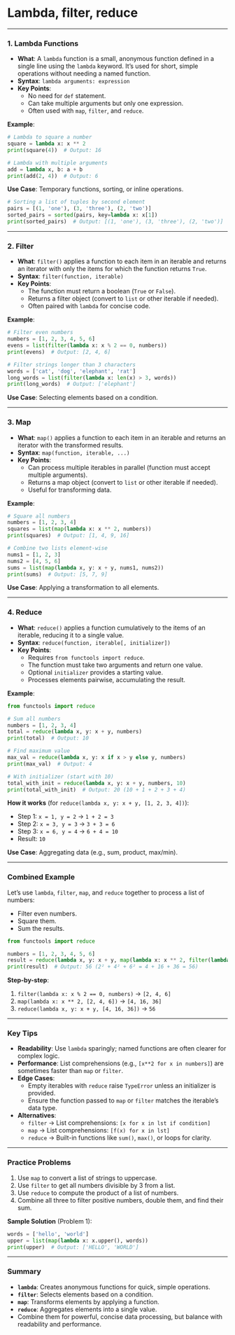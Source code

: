 # **Lambda, filter, reduce**
---

### **1. Lambda Functions**
- **What**: A `lambda` function is a small, anonymous function defined in a single line using the `lambda` keyword. It’s used for short, simple operations without needing a named function.
- **Syntax**: `lambda arguments: expression`
- **Key Points**:
  - No need for `def` statement.
  - Can take multiple arguments but only one expression.
  - Often used with `map`, `filter`, and `reduce`.

**Example**:
```python
# Lambda to square a number
square = lambda x: x ** 2
print(square(4))  # Output: 16

# Lambda with multiple arguments
add = lambda x, b: a + b
print(add(2, 4))  # Output: 6
```

**Use Case**: Temporary functions, sorting, or inline operations.
```python
# Sorting a list of tuples by second element
pairs = [(1, 'one'), (3, 'three'), (2, 'two')]
sorted_pairs = sorted(pairs, key=lambda x: x[1])
print(sorted_pairs)  # Output: [(1, 'one'), (3, 'three'), (2, 'two')]
```

---

### **2. Filter**
- **What**: `filter()` applies a function to each item in an iterable and returns an iterator with only the items for which the function returns `True`.
- **Syntax**: `filter(function, iterable)`
- **Key Points**:
  - The function must return a boolean (`True` or `False`).
  - Returns a filter object (convert to `list` or other iterable if needed).
  - Often paired with `lambda` for concise code.

**Example**:
```python
# Filter even numbers
numbers = [1, 2, 3, 4, 5, 6]
evens = list(filter(lambda x: x % 2 == 0, numbers))
print(evens)  # Output: [2, 4, 6]

# Filter strings longer than 3 characters
words = ['cat', 'dog', 'elephant', 'rat']
long_words = list(filter(lambda x: len(x) > 3, words))
print(long_words)  # Output: ['elephant']
```

**Use Case**: Selecting elements based on a condition.

---

### **3. Map**
- **What**: `map()` applies a function to each item in an iterable and returns an iterator with the transformed results.
- **Syntax**: `map(function, iterable, ...)`
- **Key Points**:
  - Can process multiple iterables in parallel (function must accept multiple arguments).
  - Returns a map object (convert to `list` or other iterable if needed).
  - Useful for transforming data.

**Example**:
```python
# Square all numbers
numbers = [1, 2, 3, 4]
squares = list(map(lambda x: x ** 2, numbers))
print(squares)  # Output: [1, 4, 9, 16]

# Combine two lists element-wise
nums1 = [1, 2, 3]
nums2 = [4, 5, 6]
sums = list(map(lambda x, y: x + y, nums1, nums2))
print(sums)  # Output: [5, 7, 9]
```

**Use Case**: Applying a transformation to all elements.

---

### **4. Reduce**
- **What**: `reduce()` applies a function cumulatively to the items of an iterable, reducing it to a single value.
- **Syntax**: `reduce(function, iterable[, initializer])`
- **Key Points**:
  - Requires `from functools import reduce`.
  - The function must take two arguments and return one value.
  - Optional `initializer` provides a starting value.
  - Processes elements pairwise, accumulating the result.

**Example**:
```python
from functools import reduce

# Sum all numbers
numbers = [1, 2, 3, 4]
total = reduce(lambda x, y: x + y, numbers)
print(total)  # Output: 10

# Find maximum value
max_val = reduce(lambda x, y: x if x > y else y, numbers)
print(max_val)  # Output: 4

# With initializer (start with 10)
total_with_init = reduce(lambda x, y: x + y, numbers, 10)
print(total_with_init)  # Output: 20 (10 + 1 + 2 + 3 + 4)
```

**How it works** (for `reduce(lambda x, y: x + y, [1, 2, 3, 4])`):
- Step 1: `x = 1, y = 2` → `1 + 2 = 3`
- Step 2: `x = 3, y = 3` → `3 + 3 = 6`
- Step 3: `x = 6, y = 4` → `6 + 4 = 10`
- Result: `10`

**Use Case**: Aggregating data (e.g., sum, product, max/min).

---

### **Combined Example**
Let’s use `lambda`, `filter`, `map`, and `reduce` together to process a list of numbers:
- Filter even numbers.
- Square them.
- Sum the results.

```python
from functools import reduce

numbers = [1, 2, 3, 4, 5, 6]
result = reduce(lambda x, y: x + y, map(lambda x: x ** 2, filter(lambda x: x % 2 == 0, numbers)))
print(result)  # Output: 56 (2² + 4² + 6² = 4 + 16 + 36 = 56)
```

**Step-by-step**:
1. `filter(lambda x: x % 2 == 0, numbers)` → `[2, 4, 6]`
2. `map(lambda x: x ** 2, [2, 4, 6])` → `[4, 16, 36]`
3. `reduce(lambda x, y: x + y, [4, 16, 36])` → `56`

---

### **Key Tips**
- **Readability**: Use `lambda` sparingly; named functions are often clearer for complex logic.
- **Performance**: List comprehensions (e.g., `[x**2 for x in numbers]`) are sometimes faster than `map` or `filter`.
- **Edge Cases**:
  - Empty iterables with `reduce` raise `TypeError` unless an initializer is provided.
  - Ensure the function passed to `map` or `filter` matches the iterable’s data type.
- **Alternatives**:
  - `filter` → List comprehensions: `[x for x in lst if condition]`
  - `map` → List comprehensions: `[f(x) for x in lst]`
  - `reduce` → Built-in functions like `sum()`, `max()`, or loops for clarity.

---

### **Practice Problems**
1. Use `map` to convert a list of strings to uppercase.
2. Use `filter` to get all numbers divisible by 3 from a list.
3. Use `reduce` to compute the product of a list of numbers.
4. Combine all three to filter positive numbers, double them, and find their sum.

**Sample Solution** (Problem 1):
```python
words = ['hello', 'world']
upper = list(map(lambda x: x.upper(), words))
print(upper)  # Output: ['HELLO', 'WORLD']
```

---

### **Summary**
- **`lambda`**: Creates anonymous functions for quick, simple operations.
- **`filter`**: Selects elements based on a condition.
- **`map`**: Transforms elements by applying a function.
- **`reduce`**: Aggregates elements into a single value.
- Combine them for powerful, concise data processing, but balance with readability and performance.

